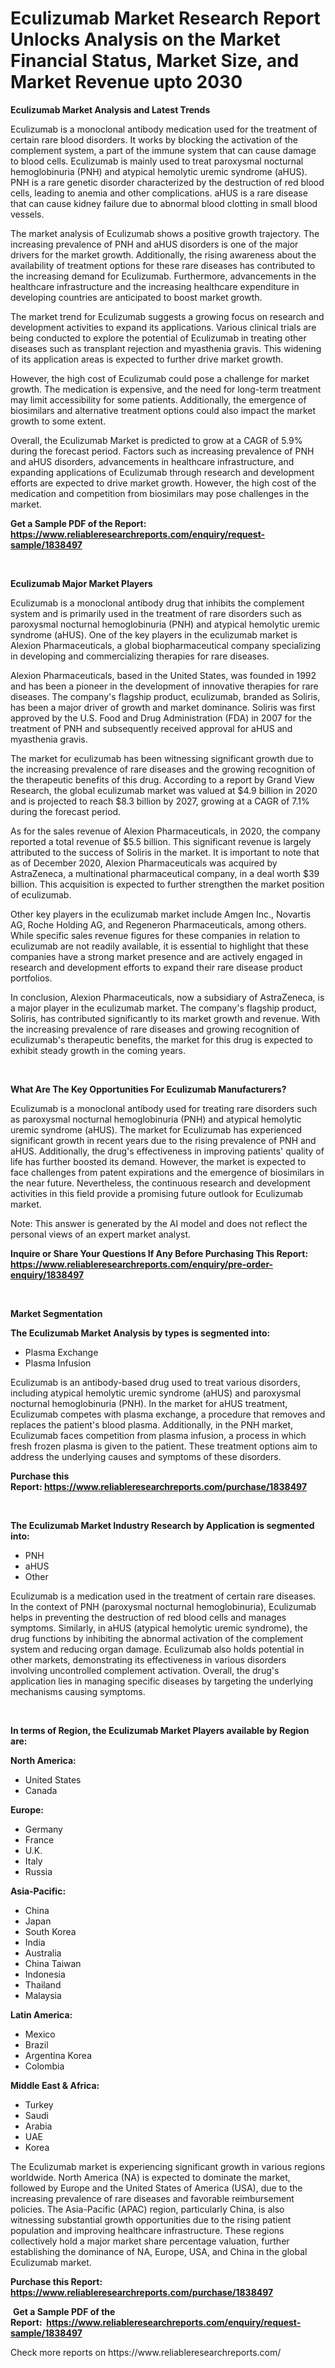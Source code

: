 <p><h1>Eculizumab Market Research Report Unlocks Analysis on the Market Financial Status, Market Size, and Market Revenue upto 2030</h1></p><p><strong>Eculizumab Market Analysis and Latest Trends</strong></p>
<p><p>Eculizumab is a monoclonal antibody medication used for the treatment of certain rare blood disorders. It works by blocking the activation of the complement system, a part of the immune system that can cause damage to blood cells. Eculizumab is mainly used to treat paroxysmal nocturnal hemoglobinuria (PNH) and atypical hemolytic uremic syndrome (aHUS). PNH is a rare genetic disorder characterized by the destruction of red blood cells, leading to anemia and other complications. aHUS is a rare disease that can cause kidney failure due to abnormal blood clotting in small blood vessels.</p><p>The market analysis of Eculizumab shows a positive growth trajectory. The increasing prevalence of PNH and aHUS disorders is one of the major drivers for the market growth. Additionally, the rising awareness about the availability of treatment options for these rare diseases has contributed to the increasing demand for Eculizumab. Furthermore, advancements in the healthcare infrastructure and the increasing healthcare expenditure in developing countries are anticipated to boost market growth.</p><p>The market trend for Eculizumab suggests a growing focus on research and development activities to expand its applications. Various clinical trials are being conducted to explore the potential of Eculizumab in treating other diseases such as transplant rejection and myasthenia gravis. This widening of its application areas is expected to further drive market growth.</p><p>However, the high cost of Eculizumab could pose a challenge for market growth. The medication is expensive, and the need for long-term treatment may limit accessibility for some patients. Additionally, the emergence of biosimilars and alternative treatment options could also impact the market growth to some extent.</p><p>Overall, the Eculizumab Market is predicted to grow at a CAGR of 5.9% during the forecast period. Factors such as increasing prevalence of PNH and aHUS disorders, advancements in healthcare infrastructure, and expanding applications of Eculizumab through research and development efforts are expected to drive market growth. However, the high cost of the medication and competition from biosimilars may pose challenges in the market.</p></p>
<p><strong>Get a Sample PDF of the Report:&nbsp; <a href="https://www.reliableresearchreports.com/enquiry/request-sample/1838497">https://www.reliableresearchreports.com/enquiry/request-sample/1838497</a></strong></p>
<p>&nbsp;</p>
<p><strong>Eculizumab Major Market Players</strong></p>
<p><p>Eculizumab is a monoclonal antibody drug that inhibits the complement system and is primarily used in the treatment of rare disorders such as paroxysmal nocturnal hemoglobinuria (PNH) and atypical hemolytic uremic syndrome (aHUS). One of the key players in the eculizumab market is Alexion Pharmaceuticals, a global biopharmaceutical company specializing in developing and commercializing therapies for rare diseases.</p><p>Alexion Pharmaceuticals, based in the United States, was founded in 1992 and has been a pioneer in the development of innovative therapies for rare diseases. The company's flagship product, eculizumab, branded as Soliris, has been a major driver of growth and market dominance. Soliris was first approved by the U.S. Food and Drug Administration (FDA) in 2007 for the treatment of PNH and subsequently received approval for aHUS and myasthenia gravis.</p><p>The market for eculizumab has been witnessing significant growth due to the increasing prevalence of rare diseases and the growing recognition of the therapeutic benefits of this drug. According to a report by Grand View Research, the global eculizumab market was valued at $4.9 billion in 2020 and is projected to reach $8.3 billion by 2027, growing at a CAGR of 7.1% during the forecast period.</p><p>As for the sales revenue of Alexion Pharmaceuticals, in 2020, the company reported a total revenue of $5.5 billion. This significant revenue is largely attributed to the success of Soliris in the market. It is important to note that as of December 2020, Alexion Pharmaceuticals was acquired by AstraZeneca, a multinational pharmaceutical company, in a deal worth $39 billion. This acquisition is expected to further strengthen the market position of eculizumab.</p><p>Other key players in the eculizumab market include Amgen Inc., Novartis AG, Roche Holding AG, and Regeneron Pharmaceuticals, among others. While specific sales revenue figures for these companies in relation to eculizumab are not readily available, it is essential to highlight that these companies have a strong market presence and are actively engaged in research and development efforts to expand their rare disease product portfolios.</p><p>In conclusion, Alexion Pharmaceuticals, now a subsidiary of AstraZeneca, is a major player in the eculizumab market. The company's flagship product, Soliris, has contributed significantly to its market growth and revenue. With the increasing prevalence of rare diseases and growing recognition of eculizumab's therapeutic benefits, the market for this drug is expected to exhibit steady growth in the coming years.</p></p>
<p>&nbsp;</p>
<p><strong>What Are The Key Opportunities For Eculizumab Manufacturers?</strong></p>
<p><p>Eculizumab is a monoclonal antibody used for treating rare disorders such as paroxysmal nocturnal hemoglobinuria (PNH) and atypical hemolytic uremic syndrome (aHUS). The market for Eculizumab has experienced significant growth in recent years due to the rising prevalence of PNH and aHUS. Additionally, the drug's effectiveness in improving patients' quality of life has further boosted its demand. However, the market is expected to face challenges from patent expirations and the emergence of biosimilars in the near future. Nevertheless, the continuous research and development activities in this field provide a promising future outlook for Eculizumab market.</p><p>Note: This answer is generated by the AI model and does not reflect the personal views of an expert market analyst.</p></p>
<p><strong>Inquire or Share Your Questions If Any Before Purchasing This Report: <a href="https://www.reliableresearchreports.com/enquiry/pre-order-enquiry/1838497">https://www.reliableresearchreports.com/enquiry/pre-order-enquiry/1838497</a></strong></p>
<p>&nbsp;</p>
<p><strong>Market Segmentation</strong></p>
<p><strong>The Eculizumab Market Analysis by types is segmented into:</strong></p>
<p><ul><li>Plasma Exchange</li><li>Plasma Infusion</li></ul></p>
<p><p>Eculizumab is an antibody-based drug used to treat various disorders, including atypical hemolytic uremic syndrome (aHUS) and paroxysmal nocturnal hemoglobinuria (PNH). In the market for aHUS treatment, Eculizumab competes with plasma exchange, a procedure that removes and replaces the patient's blood plasma. Additionally, in the PNH market, Eculizumab faces competition from plasma infusion, a process in which fresh frozen plasma is given to the patient. These treatment options aim to address the underlying causes and symptoms of these disorders.</p></p>
<p><strong>Purchase this Report:&nbsp;<a href="https://www.reliableresearchreports.com/purchase/1838497">https://www.reliableresearchreports.com/purchase/1838497</a></strong></p>
<p>&nbsp;</p>
<p><strong>The Eculizumab Market Industry Research by Application is segmented into:</strong></p>
<p><ul><li>PNH</li><li>aHUS</li><li>Other</li></ul></p>
<p><p>Eculizumab is a medication used in the treatment of certain rare diseases. In the context of PNH (paroxysmal nocturnal hemoglobinuria), Eculizumab helps in preventing the destruction of red blood cells and manages symptoms. Similarly, in aHUS (atypical hemolytic uremic syndrome), the drug functions by inhibiting the abnormal activation of the complement system and reducing organ damage. Eculizumab also holds potential in other markets, demonstrating its effectiveness in various disorders involving uncontrolled complement activation. Overall, the drug's application lies in managing specific diseases by targeting the underlying mechanisms causing symptoms.</p></p>
<p>&nbsp;</p>
<p><strong>In terms of Region, the Eculizumab Market Players available by Region are:</strong></p>
<p>
    <p> <strong> North America: </strong>
        <ul>
            <li>United States</li>
            <li>Canada</li>
        </ul>
        </p> 
    <p> <strong> Europe: </strong>
        <ul>
            <li>Germany</li>
            <li>France</li>
            <li>U.K.</li>
            <li>Italy</li>
            <li>Russia</li>
        </ul>
        </p> 
    <p> <strong> Asia-Pacific: </strong>
        <ul>
            <li>China</li>
            <li>Japan</li>
            <li>South Korea</li>
            <li>India</li>
            <li>Australia</li>
            <li>China Taiwan</li>
            <li>Indonesia</li>
            <li>Thailand</li>
            <li>Malaysia</li>
        </ul>
        </p> 
    <p> <strong> Latin America: </strong>
        <ul>
            <li>Mexico</li>
            <li>Brazil</li>
            <li>Argentina Korea</li>
            <li>Colombia</li>
        </ul>
        </p> 
    <p> <strong> Middle East & Africa: </strong>
        <ul>
            <li>Turkey</li>
            <li>Saudi</li>
            <li>Arabia</li>
            <li>UAE</li>
            <li>Korea</li>
        </ul>
    </p>
    </p>
<p><p>The Eculizumab market is experiencing significant growth in various regions worldwide. North America (NA) is expected to dominate the market, followed by Europe and the United States of America (USA), due to the increasing prevalence of rare diseases and favorable reimbursement policies. The Asia-Pacific (APAC) region, particularly China, is also witnessing substantial growth opportunities due to the rising patient population and improving healthcare infrastructure. These regions collectively hold a major market share percentage valuation, further establishing the dominance of NA, Europe, USA, and China in the global Eculizumab market.</p></p>
<p><strong>Purchase this Report: <a href="https://www.reliableresearchreports.com/purchase/1838497">https://www.reliableresearchreports.com/purchase/1838497</a></strong></p>
<p>&nbsp;<strong>Get a Sample PDF of the Report:&nbsp;&nbsp;<a href="https://www.reliableresearchreports.com/enquiry/request-sample/1838497">https://www.reliableresearchreports.com/enquiry/request-sample/1838497</a></strong></p>
<p><strong></strong></p>
<p>Check more reports on https://www.reliableresearchreports.com/</p>